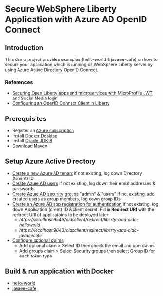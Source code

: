 # Secure WebSphere Liberty Application with Azure AD OpenID Connect

## Introduction
This demo project provides examples (hello-world & javaee-cafe) on how to secure your application which is running on WebSphere Liberty server by using Azure Active Directory OpenID Connect.

### References
- [Securing Open Liberty apps and microservices with MicroProfile JWT and Social Media login](https://openliberty.io/blog/2019/08/29/securing-microservices-social-login-jwt.html)
- [Configuring an OpenID Connect Client in Liberty](https://www.ibm.com/support/knowledgecenter/SSEQTP_liberty/com.ibm.websphere.wlp.doc/ae/twlp_config_oidc_rp.html)

## Prerequisites
- Register an [Azure subscription](https://azure.microsoft.com/en-us/)
- Install [Docker Desktop](https://www.docker.com/products/docker-desktop)
- Install [Oracle JDK 8](https://www.oracle.com/java/technologies/javase-jdk8-downloads.html)
- Download [Maven](https://maven.apache.org/download.cgi)

## Setup Azure Active Directory
- [Create a new Azure AD tenant](https://docs.microsoft.com/en-us/azure/active-directory/develop/quickstart-create-new-tenant#create-a-new-azure-ad-tenant) if not existing, log down Directory (tenant) ID
- [Create Azure AD users](https://docs.microsoft.com/en-us/azure/openshift/howto-aad-app-configuration#create-a-new-azure-active-directory-user) if not existing, log down their emial addresses & passwords
- [Create Azure AD security groups](https://docs.microsoft.com/en-us/azure/openshift/howto-aad-app-configuration#create-an-azure-ad-security-group) "admin" & "users" if not existing, add created users as group members, log down group IDs 
- [Create an Azure AD app registration for authentication](https://docs.microsoft.com/en-us/azure/openshift/configure-azure-ad-ui#create-an-azure-active-directory-application-for-authentication) if not existing, log down Application (client) ID & client secret. Fill in <b>Redirect URI</b> with the redirect URI of applicatoins to be deployed later:
  - *https://localhost:9543/oidcclient/redirect/liberty-aad-oidc-helloworld*
  - *https://localhost:9643/oidcclient/redirect/liberty-aad-oidc-javaeecafe*
- [Configure optional claims](https://docs.microsoft.com/en-us/azure/openshift/configure-azure-ad-ui#configure-optional-claims)
  - Add optional claim > Select ID then check the email and upn claims
  - Add groups claim > Select Security groups then select Group ID for each token type

## Build & run application with Docker
- [hello-world](https://github.com/majguo/liberty-aad-oidc/tree/master/hello-world)
- [javaee-cafe](https://github.com/majguo/liberty-aad-oidc/tree/master/javaee-cafe)